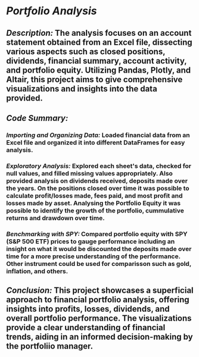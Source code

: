 # *Portfolio Analysis*

## *Description:* The analysis focuses on an account statement obtained from an Excel file, dissecting various aspects such as closed positions, dividends, financial summary, account activity, and portfolio equity. Utilizing Pandas, Plotly, and Altair, this project aims to give comprehensive visualizations and insights into the data provided.

## *Code Summary:*

### *Importing and Organizing Data:* Loaded financial data from an Excel file and organized it into different DataFrames for easy analysis.

### *Exploratory Analysis:* Explored each sheet's data, checked for null values, and filled missing values appropriately. Also provided analysis on dividends received, deposits made over the years. On the positions closed over time it was possible to calculate profit/losses made, fees paid, and most profit and losses made by asset. Analysing the Portfolio Equity it was possible to identify the growth of the portfolio, cummulative returns and drawdown over time.

### *Benchmarking with SPY:* Compared portfolio equity with SPY (S&P 500 ETF) prices to gauge performance including an insight on what it would be discounted the deposits made over time for a more precise understanding of the performance. Other instrument could be used for comparisson such as gold, inflation, and others.

## *Conclusion:* This project showcases a superficial approach to financial portfolio analysis, offering insights into profits, losses, dividends, and overall portfolio performance. The visualizations provide a clear understanding of financial trends, aiding in an informed decision-making by the portfoliio manager. 
